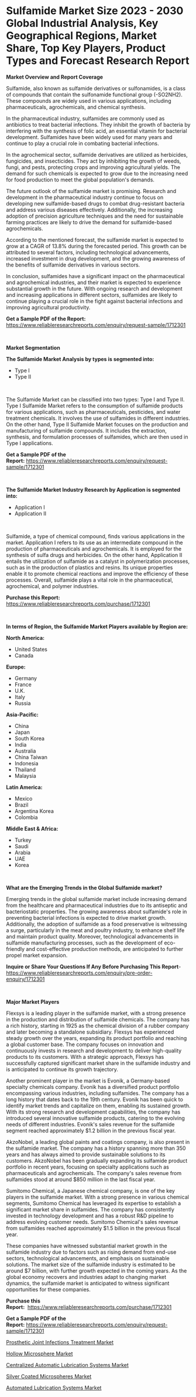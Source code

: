 <p><h1>Sulfamide Market Size 2023 - 2030 Global Industrial Analysis, Key Geographical Regions, Market Share, Top Key Players, Product Types and Forecast Research Report</h1></p><p><strong>Market Overview and Report Coverage</strong></p>
<p><p>Sulfamide, also known as sulfamide derivatives or sulfonamides, is a class of compounds that contain the sulfonamide functional group (-SO2NH2). These compounds are widely used in various applications, including pharmaceuticals, agrochemicals, and chemical synthesis.</p><p>In the pharmaceutical industry, sulfamides are commonly used as antibiotics to treat bacterial infections. They inhibit the growth of bacteria by interfering with the synthesis of folic acid, an essential vitamin for bacterial development. Sulfamides have been widely used for many years and continue to play a crucial role in combating bacterial infections.</p><p>In the agrochemical sector, sulfamide derivatives are utilized as herbicides, fungicides, and insecticides. They act by inhibiting the growth of weeds, fungi, and pests, protecting crops and improving agricultural yields. The demand for such chemicals is expected to grow due to the increasing need for food production to meet the global population's demands.</p><p>The future outlook of the sulfamide market is promising. Research and development in the pharmaceutical industry continue to focus on developing new sulfamide-based drugs to combat drug-resistant bacteria and address various diseases effectively. Additionally, the increasing adoption of precision agriculture techniques and the need for sustainable farming practices are likely to drive the demand for sulfamide-based agrochemicals.</p><p>According to the mentioned forecast, the sulfamide market is expected to grow at a CAGR of 13.8% during the forecasted period. This growth can be attributed to several factors, including technological advancements, increased investment in drug development, and the growing awareness of the benefits of sulfamide derivatives in various sectors.</p><p>In conclusion, sulfamides have a significant impact on the pharmaceutical and agrochemical industries, and their market is expected to experience substantial growth in the future. With ongoing research and development and increasing applications in different sectors, sulfamides are likely to continue playing a crucial role in the fight against bacterial infections and improving agricultural productivity.</p></p>
<p><strong>Get a Sample PDF of the Report:</strong> <a href="https://www.reliableresearchreports.com/enquiry/request-sample/1712301">https://www.reliableresearchreports.com/enquiry/request-sample/1712301</a></p>
<p>&nbsp;</p>
<p><strong>Market Segmentation</strong></p>
<p><strong>The Sulfamide Market Analysis by types is segmented into:</strong></p>
<p><ul><li>Type I</li><li>Type II</li></ul></p>
<p>&nbsp;</p>
<p><p>The Sulfamide Market can be classified into two types: Type I and Type II. Type I Sulfamide Market refers to the consumption of sulfamide products for various applications, such as pharmaceuticals, pesticides, and water treatment chemicals. It involves the use of sulfamides in different industries. On the other hand, Type II Sulfamide Market focuses on the production and manufacturing of sulfamide compounds. It includes the extraction, synthesis, and formulation processes of sulfamides, which are then used in Type I applications.</p></p>
<p><strong>Get a Sample PDF of the Report:</strong>&nbsp;<a href="https://www.reliableresearchreports.com/enquiry/request-sample/1712301">https://www.reliableresearchreports.com/enquiry/request-sample/1712301</a></p>
<p>&nbsp;</p>
<p><strong>The Sulfamide Market Industry Research by Application is segmented into:</strong></p>
<p><ul><li>Application I</li><li>Application II</li></ul></p>
<p>&nbsp;</p>
<p><p>Sulfamide, a type of chemical compound, finds various applications in the market. Application I refers to its use as an intermediate compound in the production of pharmaceuticals and agrochemicals. It is employed for the synthesis of sulfa drugs and herbicides. On the other hand, Application II entails the utilization of sulfamide as a catalyst in polymerization processes, such as in the production of plastics and resins. Its unique properties enable it to promote chemical reactions and improve the efficiency of these processes. Overall, sulfamide plays a vital role in the pharmaceutical, agrochemical, and polymer industries.</p></p>
<p><strong>Purchase this Report:</strong>&nbsp; <a href="https://www.reliableresearchreports.com/purchase/1712301">https://www.reliableresearchreports.com/purchase/1712301</a></p>
<p>&nbsp;</p>
<p><strong>In terms of Region, the Sulfamide Market Players available by Region are:</strong></p>
<p>
    <p> <strong> North America: </strong>
        <ul>
            <li>United States</li>
            <li>Canada</li>
        </ul>
        </p> 
    <p> <strong> Europe: </strong>
        <ul>
            <li>Germany</li>
            <li>France</li>
            <li>U.K.</li>
            <li>Italy</li>
            <li>Russia</li>
        </ul>
        </p> 
    <p> <strong> Asia-Pacific: </strong>
        <ul>
            <li>China</li>
            <li>Japan</li>
            <li>South Korea</li>
            <li>India</li>
            <li>Australia</li>
            <li>China Taiwan</li>
            <li>Indonesia</li>
            <li>Thailand</li>
            <li>Malaysia</li>
        </ul>
        </p> 
    <p> <strong> Latin America: </strong>
        <ul>
            <li>Mexico</li>
            <li>Brazil</li>
            <li>Argentina Korea</li>
            <li>Colombia</li>
        </ul>
        </p> 
    <p> <strong> Middle East & Africa: </strong>
        <ul>
            <li>Turkey</li>
            <li>Saudi</li>
            <li>Arabia</li>
            <li>UAE</li>
            <li>Korea</li>
        </ul>
    </p>
    </p>
<p>&nbsp;</p>
<p><strong>What are the Emerging Trends in the Global Sulfamide market?</strong></p>
<p><p>Emerging trends in the global sulfamide market include increasing demand from the healthcare and pharmaceutical industries due to its antiseptic and bacteriostatic properties. The growing awareness about sulfamide's role in preventing bacterial infections is expected to drive market growth. Additionally, the adoption of sulfamide as a food preservative is witnessing a surge, particularly in the meat and poultry industry, to enhance shelf life and maintain product quality. Moreover, technological advancements in sulfamide manufacturing processes, such as the development of eco-friendly and cost-effective production methods, are anticipated to further propel market expansion.</p></p>
<p><strong>Inquire or Share Your Questions If Any Before Purchasing This Report</strong>- <a href="https://www.reliableresearchreports.com/enquiry/pre-order-enquiry/1712301">https://www.reliableresearchreports.com/enquiry/pre-order-enquiry/1712301</a></p>
<p>&nbsp;</p>
<p><strong>Major Market Players</strong></p>
<p><p>Flexsys is a leading player in the sulfamide market, with a strong presence in the production and distribution of sulfamide chemicals. The company has a rich history, starting in 1925 as the chemical division of a rubber company and later becoming a standalone subsidiary. Flexsys has experienced steady growth over the years, expanding its product portfolio and reaching a global customer base. The company focuses on innovation and continuously invests in research and development to deliver high-quality products to its customers. With a strategic approach, Flexsys has successfully captured significant market share in the sulfamide industry and is anticipated to continue its growth trajectory.</p><p>Another prominent player in the market is Evonik, a Germany-based specialty chemicals company. Evonik has a diversified product portfolio encompassing various industries, including sulfamides. The company has a long history that dates back to the 19th century. Evonik has been quick to identify market trends and capitalize on them, enabling its sustained growth. With its strong research and development capabilities, the company has introduced several innovative sulfamide products, catering to the evolving needs of different industries. Evonik's sales revenue for the sulfamide segment reached approximately $1.2 billion in the previous fiscal year.</p><p>AkzoNobel, a leading global paints and coatings company, is also present in the sulfamide market. The company has a history spanning more than 350 years and has always aimed to provide sustainable solutions to its customers. AkzoNobel has been gradually expanding its sulfamide product portfolio in recent years, focusing on specialty applications such as pharmaceuticals and agrochemicals. The company's sales revenue from sulfamides stood at around $850 million in the last fiscal year.</p><p>Sumitomo Chemical, a Japanese chemical company, is one of the key players in the sulfamide market. With a strong presence in various chemical segments, Sumitomo Chemical has leveraged its expertise to establish a significant market share in sulfamides. The company has consistently invested in technology development and has a robust R&D pipeline to address evolving customer needs. Sumitomo Chemical's sales revenue from sulfamides reached approximately $1.5 billion in the previous fiscal year.</p><p>These companies have witnessed substantial market growth in the sulfamide industry due to factors such as rising demand from end-use sectors, technological advancements, and emphasis on sustainable solutions. The market size of the sulfamide industry is estimated to be around $7 billion, with further growth expected in the coming years. As the global economy recovers and industries adapt to changing market dynamics, the sulfamide market is anticipated to witness significant opportunities for these companies.</p></p>
<p><strong>Purchase this Report:</strong>&nbsp;&nbsp;<a href="https://www.reliableresearchreports.com/purchase/1712301">https://www.reliableresearchreports.com/purchase/1712301</a></p>
<p></p>
<p><strong>Get a Sample PDF of the Report:</strong>&nbsp;<a href="https://www.reliableresearchreports.com/enquiry/request-sample/1712301">https://www.reliableresearchreports.com/enquiry/request-sample/1712301</a></p>
<p><p><a href="https://medium.com/@janicegriffin2022/prosthetic-joint-infections-treatment-market-analysis-its-cagr-market-segmentation-and-global-770eaa53a961">Prosthetic Joint Infections Treatment Market</a></p><p><a href="https://medium.com/@rosejohnson762014/hollow-microsphere-nbsp-market-focuses-on-market-share-size-and-projected-forecast-till-2030-5a4f81111b14">Hollow Microsphere Market</a></p><p><a href="https://medium.com/@carolynfuller1997/centralized-automatic-lubrication-systems-market-exploring-market-share-market-trends-and-future-f28e73e7a3e9">Centralized Automatic Lubrication Systems Market</a></p><p><a href="https://medium.com/@joanobrien1990/silver-coated-microspheres-market-share-evolution-and-market-growth-trends-2023-2030-13f4569d556a">Silver Coated Microspheres Market</a></p><p><a href="https://medium.com/@tiffanytran1905/automated-lubrication-systems-market-trends-forecast-and-competitive-analysis-to-2030-1531158132c1">Automated Lubrication Systems Market</a></p></p>